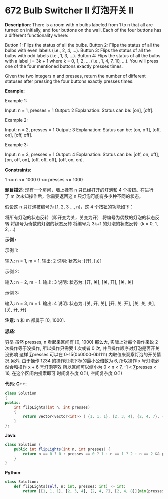 # 672 Bulb Switcher II 灯泡开关 Ⅱ

__Description__:
There is a room with n bulbs labeled from 1 to n that all are turned on initially, and four buttons on the wall. Each of the four buttons has a different functionality where:

Button 1: Flips the status of all the bulbs.
Button 2: Flips the status of all the bulbs with even labels (i.e., 2, 4, ...).
Button 3: Flips the status of all the bulbs with odd labels (i.e., 1, 3, ...).
Button 4: Flips the status of all the bulbs with a label j = 3k + 1 where k = 0, 1, 2, ... (i.e., 1, 4, 7, 10, ...).
You will press one of the four mentioned buttons exactly presses times.

Given the two integers n and presses, return the number of different statuses after pressing the four buttons exactly presses times.

__Example:__

Example 1:

Input: n = 1, presses = 1
Output: 2
Explanation: Status can be: [on], [off].

Example 2:

Input: n = 2, presses = 1
Output: 3
Explanation: Status can be: [on, off], [off, on], [off, off].

Example 3:

Input: n = 3, presses = 1
Output: 4
Explanation: Status can be: [off, on, off], [on, off, on], [off, off, off], [off, on, on].

__Constraints:__

1 <= n <= 1000
0 <= presses <= 1000

__题目描述__:
现有一个房间，墙上挂有 n 只已经打开的灯泡和 4 个按钮。在进行了 m 次未知操作后，你需要返回这 n 只灯泡可能有多少种不同的状态。

假设这 n 只灯泡被编号为 [1, 2, 3 ..., n]，这 4 个按钮的功能如下：

将所有灯泡的状态反转（即开变为关，关变为开）
将编号为偶数的灯泡的状态反转
将编号为奇数的灯泡的状态反转
将编号为 3k+1 的灯泡的状态反转（k = 0, 1, 2, ...)

__示例 :__

示例 1:

输入: n = 1, m = 1.
输出: 2
说明: 状态为: [开], [关]

示例 2:

输入: n = 2, m = 1.
输出: 3
说明: 状态为: [开, 关], [关, 开], [关, 关]

示例 3:

输入: n = 3, m = 1.
输出: 4
说明: 状态为: [关, 开, 关], [开, 关, 开], [关, 关, 关], [关, 开, 开].

__注意:__
n 和 m 都属于 [0, 1000].

__思路__:

穷举
虽然 presses, n 看起来区间有 [0, 1000] 那么大, 实际上对每个操作来说 2 次操作等于没操作, 所以操作只需要 1 次或者 0 次, 并且操作顺序对灯泡是否开关没影响
这样 ∑presses 可以在 0-15(0b0000-0b1111) 内取值来观察灯泡的开关情况
另外, 由于操作 1234 的操作灯泡下标的最小公倍数为 6, 所以操作 x 号灯泡必然会和操作 x + 6 号灯泡等效
所以区间可以缩小为 0 < n < 7, -1 < ∑presses < 16, 在这个区间内搜索即可
时间复杂度 O(1), 空间复杂度 O(1)

__代码__:
__C++__:

```C++
class Solution 
{
public:
    int flipLights(int n, int presses) 
    {
        return vector<vector<int>> { {1, 1, 1}, {2, 3, 4}, {2, 4, 7}, {2, 4, 8}}[min(presses, 3)][min(n - 1, 2)];
    }
};
```

__Java__:

```Java
class Solution {
    public int flipLights(int n, int presses) {
        return n == 0 ? 0 : presses == 0 ? 1 : n == 1 ? 2 : n == 2 && presses == 1 ? 3 : n == 2 && presses != 1 || presses == 1 ? 4 : presses == 2 ? 7 : 8;
    }
}
```

__Python__:

```Python
class Solution:
    def flipLights(self, n: int, presses: int) -> int:
        return [[1, 1, 1], [2, 3, 4], [2, 4, 7], [2, 4, 8]][min(presses, 3)][min(n - 1, 2)]
```

